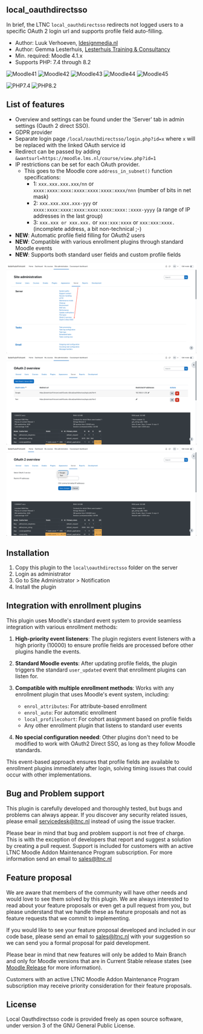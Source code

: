 ## local_oauthdirectsso

In brief, the LTNC `local_oauthdirectsso` redirects not logged users to a specific OAuth 2 login url and supports profile field auto-filling.
 


* Author: Luuk Verhoeven, [ldesignmedia.nl](https://ldesignmedia.nl/)
* Author: Gemma Lesterhuis, [Lesterhuis Training & Consultancy](https://ltnc.nl/)
* Min. required: Moodle 4.1.x
* Supports PHP: 7.4 through 8.2

![Moodle41](https://img.shields.io/badge/moodle-4.1-brightgreen.svg)
![Moodle42](https://img.shields.io/badge/moodle-4.2-brightgreen.svg)
![Moodle43](https://img.shields.io/badge/moodle-4.3-brightgreen.svg)
![Moodle44](https://img.shields.io/badge/moodle-4.4-brightgreen.svg)
![Moodle45](https://img.shields.io/badge/moodle-4.5-brightgreen.svg)

![PHP7.4](https://img.shields.io/badge/PHP-7.4-brightgreen.svg)
![PHP8.2](https://img.shields.io/badge/PHP-8.2-brightgreen.svg)

## List of features
- Overview and settings can be found under the 'Server' tab in admin settings (Oauth 2 direct SSO).
- GDPR provider
- Separate login page `/local/oauthdirectsso/login.php?id=x` where `x` will be replaced with the linked OAuth service id
- Redirect can be passed by adding `&wantsurl=https://moodle.lms.nl/course/view.php?id=1`
- IP restrictions can be set for each OAuth provider.
    - This goes to the Moodle core `address_in_subnet()` function specifications:
      - 1: `xxx.xxx.xxx.xxx/nn` or `xxxx:xxxx:xxxx:xxxx:xxxx:xxxx:xxxx/nnn`          (number of bits in net mask)
      - 2: `xxx.xxx.xxx.xxx-yyy` or  `xxxx:xxxx:xxxx:xxxx:xxxx:xxxx:xxxx::xxxx-yyyy` (a range of IP addresses in the last group)
      - 3: `xxx.xxx or xxx.xxx.` or `xxx:xxx:xxxx` or `xxx:xxx:xxxx.`                (incomplete address, a bit non-technical ;-)
- **NEW**: Automatic profile field filling for OAuth2 users
- **NEW**: Compatible with various enrollment plugins through standard Moodle events
- **NEW**: Supports both standard user fields and custom profile fields

![Admin](pix/admin.png)
![Overview](pix/overview.png)
![Add](pix/add.png)

## Installation
1.  Copy this plugin to the `local\oauthdirectsso` folder on the server
2.  Login as administrator
3.  Go to Site Administrator > Notification
4.  Install the plugin

## Integration with enrollment plugins

This plugin uses Moodle's standard event system to provide seamless integration with various enrollment methods:

1. **High-priority event listeners**: The plugin registers event listeners with a high priority (10000) to ensure profile fields are processed before other plugins handle the events.

2. **Standard Moodle events**: After updating profile fields, the plugin triggers the standard `user_updated` event that enrollment plugins can listen for.

3. **Compatible with multiple enrollment methods**: Works with any enrollment plugin that uses Moodle's event system, including:
   - `enrol_attributes`: For attribute-based enrollment
   - `enrol_auto`: For automatic enrollment
   - `local_profilecohort`: For cohort assignment based on profile fields
   - Any other enrollment plugin that listens to standard user events

4. **No special configuration needed**: Other plugins don't need to be modified to work with OAuth2 Direct SSO, as long as they follow Moodle standards.

This event-based approach ensures that profile fields are available to enrollment plugins immediately after login, solving timing issues that could occur with other implementations.

## Bug and Problem support

This plugin is carefully developed and thoroughly tested, but bugs and problems can always appear.
If you discover any security related issues, please email [servicedesk@ltnc.nl](mailto:servicedesk@ltnc.nl) instead of using the issue tracker.

Please bear in mind that bug and problem support is not free of charge. This is with the exception of developers that report and suggest a solution by creating a pull request. 
Support is included for customers with an active LTNC Moodle Addon Maintenance Program subscription. For more information send an email to [sales@ltnc.nl](mailto:sales@ltnc.nl)

## Feature proposal
We are aware that members of the community will have other needs and would love to see them solved by this plugin. We are always interested to read about your feature proposals or even get a pull request from you, but please understand that we handle these as feature proposals and not as feature requests that we commit to implementing.

If you would like to see your feature proposal developed and included in our code base, please send an email to [sales@ltnc.nl](mailto:sales@ltnc.nl) with your suggestion so we can send you a formal proposal for paid development. 

Please bear in mind that new features will only be added to Main Branch and only for Moodle versions that are in Current Stable release states (see [Moodle Release](https://moodledev.io/general/releases) for more information).

Customers with an active LTNC Moodle Addon Maintenance Program subscription may receive priority consideration for their feature proposals.

## License

Local Oauthdirectsso code is provided freely as open source software, under version 3 of the GNU General Public License.
